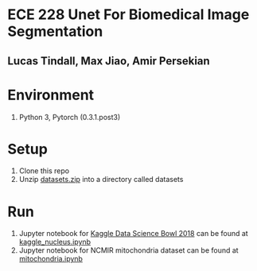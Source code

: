 # ECE 228 Unet For Biomedical Image Segmentation

## Lucas Tindall, Max Jiao, Amir Persekian

# Environment
1. Python 3, Pytorch (0.3.1.post3)

# Setup 
1. Clone this repo
2. Unzip [datasets.zip](datasets.zip) into a directory called datasets 

# Run
1. Jupyter notebook for [Kaggle Data Science Bowl 2018](https://www.kaggle.com/c/data-science-bowl-2018) can be found at [kaggle_nucleus.ipynb](kaggle_nucleus.ipynb)
2. Jupyter notebook for NCMIR mitochondria dataset can be found at [mitochondria.ipynb](mitochondria.ipynb)

